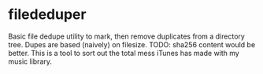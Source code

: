 # filededuper

Basic file dedupe utility to mark, then remove duplicates from a directory tree.
Dupes are based (naively) on filesize.  TODO: sha256 content would be better.
This is a tool to sort out the total mess iTunes has made with my music library.
